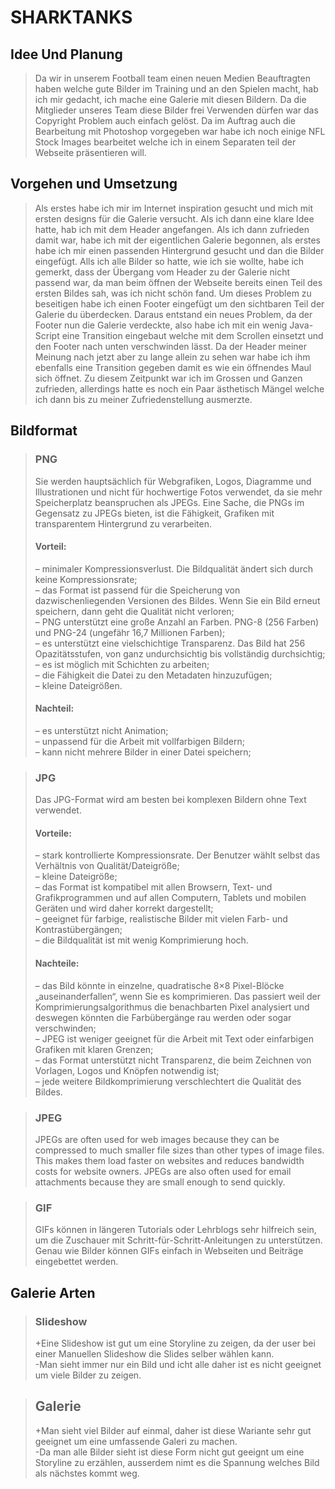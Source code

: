 # SHARKTANKS

## Idee Und Planung 
>Da wir in unserem Football team einen neuen Medien Beauftragten haben welche gute Bilder im
Training und an den Spielen macht, hab ich mir gedacht, ich mache eine Galerie mit diesen Bildern. Da die Mitglieder unseres Team diese Bilder frei Verwenden dürfen war das Copyright Problem auch einfach gelöst. Da im Auftrag auch die Bearbeitung mit Photoshop vorgegeben war habe ich noch einige NFL Stock Images bearbeitet welche ich in einem Separaten teil der Webseite präsentieren will. 

## Vorgehen und Umsetzung 
>Als erstes habe ich mir im Internet inspiration gesucht und mich mit ersten designs für die Galerie versucht. Als ich dann eine klare Idee hatte, hab ich mit dem Header angefangen. Als ich dann zufrieden damit war, habe ich mit der eigentlichen Galerie begonnen, als erstes habe ich mir einen passenden Hintergrund gesucht und dan die Bilder eingefügt. Alls ich alle Bilder so hatte, wie ich sie wollte, habe ich gemerkt, dass der Übergang vom Header zu der Galerie nicht passend war, da man beim öffnen der Webseite bereits einen Teil des ersten Bildes sah, was ich nicht schön fand. Um dieses Problem zu beseitigen habe ich einen Footer eingefügt um den sichtbaren Teil der Galerie du überdecken. Daraus entstand ein neues Problem, da der Footer nun die Galerie verdeckte, also habe ich mit ein wenig Java-Script eine Transition eingebaut welche mit dem Scrollen einsetzt und den Footer nach unten verschwinden lässt. Da der Header meiner Meinung nach jetzt aber zu lange allein zu sehen war habe ich ihm ebenfalls eine Transition gegeben damit es wie ein öffnendes Maul sich öffnet. Zu diesem Zeitpunkt war ich im Grossen und Ganzen zufrieden, allerdings hatte es noch ein Paar ästhetisch Mängel welche ich dann bis zu meiner Zufriedenstellung ausmerzte. 

## Bildformat
> ### PNG
> Sie werden hauptsächlich für Webgrafiken, Logos, Diagramme und Illustrationen und nicht für hochwertige Fotos verwendet, da sie mehr Speicherplatz beanspruchen als JPEGs. Eine Sache, die PNGs im Gegensatz zu JPEGs bieten, ist die Fähigkeit, Grafiken mit transparentem Hintergrund zu verarbeiten.
> #### Vorteil:
> – minimaler Kompressionsverlust. Die Bildqualität ändert sich durch keine Kompressionsrate;<br/> 
– das Format ist passend für die Speicherung von dazwischenliegenden Versionen des Bildes. Wenn Sie ein Bild erneut speichern, dann geht die Qualität nicht verloren;<br/>
– PNG unterstützt eine große Anzahl an Farben. PNG-8 (256 Farben) und PNG-24 (ungefähr 16,7 Millionen Farben);<br/>
– es unterstützt eine vielschichtige Transparenz. Das Bild hat 256 Opazitätsstufen, von ganz undurchsichtig bis vollständig durchsichtig;<br/>
– es ist möglich mit Schichten zu arbeiten;<br/>
– die Fähigkeit die Datei zu den Metadaten hinzuzufügen;<br/>
– kleine Dateigrößen.<br/>
> #### Nachteil:
> – es unterstützt nicht Animation;<br/>
– unpassend für die Arbeit mit vollfarbigen Bildern;<br/>
– kann nicht mehrere Bilder in einer Datei speichern;<br/>



> ### JPG
> Das JPG-Format wird am besten bei komplexen Bildern ohne Text verwendet.
> #### Vorteile:
> – stark kontrollierte Kompressionsrate. Der Benutzer wählt selbst das Verhältnis von Qualität/Dateigröße;<br/>
– kleine Dateigröße;<br/>
– das Format ist kompatibel mit allen Browsern, Text- und Grafikprogrammen und auf allen Computern, Tablets und mobilen Geräten und wird daher korrekt dargestellt;<br/>
– geeignet für farbige, realistische Bilder mit vielen Farb- und Kontrastübergängen;<br/>
– die Bildqualität ist mit wenig Komprimierung hoch.
> #### Nachteile:
> – das Bild könnte in einzelne, quadratische 8×8 Pixel-Blöcke „auseinanderfallen“, wenn Sie es komprimieren. Das passiert weil der Komprimierungsalgorithmus die benachbarten Pixel analysiert und deswegen könnten die Farbübergänge rau werden oder sogar verschwinden;<br/>
– JPEG ist weniger geeignet für die Arbeit mit Text oder einfarbigen Grafiken mit klaren Grenzen;<br/>
– das Format unterstützt nicht Transparenz, die beim Zeichnen von Vorlagen, Logos und Knöpfen notwendig ist;<br/>
– jede weitere Bildkomprimierung verschlechtert die Qualität des Bildes.<br/>


> ### JPEG
> JPEGs are often used for web images because they can be compressed to much smaller file sizes than other types of image files. This makes them load faster on websites and reduces bandwidth costs for website owners. JPEGs are also often used for email attachments because they are small enough to send quickly.

> ### GIF
> GIFs können in längeren Tutorials oder Lehrblogs sehr hilfreich sein, um die Zuschauer mit Schritt-für-Schritt-Anleitungen zu unterstützen. Genau wie Bilder können GIFs einfach in Webseiten und Beiträge eingebettet werden.

## Galerie Arten 
> ### Slideshow 
> +Eine Slideshow ist gut um eine Storyline zu zeigen, da der user bei einer Manuellen Slideshow die Slides selber wählen kann.<br/>
> -Man sieht immer nur ein Bild und icht alle daher ist es nicht geeignet um viele Bilder zu zeigen. 

> ## Galerie
> +Man sieht viel Bilder auf einmal, daher ist diese Wariante sehr gut geeignet um eine umfassende Galeri zu machen.<br/>
> -Da man alle Bilder sieht ist diese Form nicht gut geeignt um eine Storyline zu erzählen, ausserdem nimt es die Spannung welches Bild als nächstes kommt weg.
